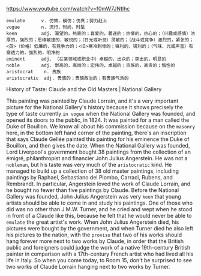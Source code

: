 https://www.youtube.com/watch?v=f0mW7JNtlhc


```
emulate      v. 仿效，模仿；仿真；努力赶上
vogue        n. 流行，时尚，时髦
keen         adj. 渴望的，热衷的；喜爱的，着迷的；热情的，热心的；（兴趣或感情）浓厚的，强烈的；思维敏捷的，敏锐的；（目光或听觉）灵敏的；（战斗或竞争）激烈的，紧张的；<英>（价格）低廉的，有竞争力的；<旧>寒冷刺骨的；锋利的，锐利的；（气味、光或声音）有穿透力的，强烈的，明净的
eminent      adj. （在某领域或职业中）卓越的，出众的；突出的，明显的
noble        adj. 崇高的，高尚的；宏伟的，卓越的；贵族的，高贵的；惰性的
aristocrat    n. 贵族  
aristocratic  adj. 贵族的；贵族政治的；有贵族气派的
```

History of Taste: Claude and the Old Masters | National Gallery

This painting was painted by Claude Lorrain, and it's a very important picture for the National Gallery's history because it shows precisely the type of taste currently `in vogue` when the National Gallery was founded, and opened its doors to the public, in 1824. It was painted for a man called the Duke of Bouillon. We know all about his commission because on the `masonry` here, in the bottom left hand corner of the painting, there's an inscription that says Claude Gellée painted this painting for his eminence the Duke of Bouillon, and then gives the date. When the National Gallery was founded, Lord Liverpool's government bought 38 paintings from the collection of an émigré, philanthropist and financier John Julius Angerstein. He was not a `nobleman`, but his taste was very much of the `aristocratic` kind. He managed to build up a collection of 38 old master paintings, including paintings by Raphael, Sebastiano del Piombo, Carraci, Rubens, and Rembrandt. In particular, Angerstein loved the work of Claude Lorrain, and he bought no fewer than five paintings by Claude. Before the National Gallery was founded, John Julius Angerstein was very `keen` that young artists should be able to come in and study his paintings. One of those who did was no other than J.M.W. Turner, and he cried and wept when he stood in front of a Claude like this, because he felt that he would never be able to `emulate` the great artist's work. When John Julius Angerstein died, his pictures were bought by the government, and when Turner died he also left his pictures to the nation, with the `proviso` that two of his works should hang forever more next to two works by Claude, in order that the British public and foreigners could judge the work of a native 19th-century British painter in comparison with a 17th-century French artist who had lived all his life in Italy. So when you come today, to Room 15, don't be surprised to see two works of Claude Lorrain hanging next to two works by Turner. 